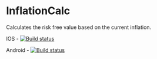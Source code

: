 # InflationCalc

Calculates the risk free value based on the current inflation.

IOS - [![Build status](https://build.appcenter.ms/v0.1/apps/39cda68d-bc65-4b4f-95b6-98990853e802/branches/development/badge)](https://appcenter.ms)

Android - [![Build status](https://build.appcenter.ms/v0.1/apps/8cb494a3-70f5-47f5-8502-7cd665d07a42/branches/main/badge)](https://appcenter.ms)
